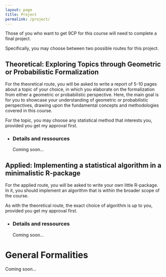 ```yaml
---
layout: page
title: Project
permalink: /project/
---
```

Those of you who want to get 9CP for this course will need to complete a final project. 

Specifically, you may choose between two possible routes for this project.

## **Theoretical**: Exploring Topics through Geometric or Probabilistic Formalization
For the theoretical route, you will be asked to write a report of 5-10 pages about a topic of your choice, in which you elaborate on the formalization from either a geometric or probabilistic perspective. Here, the main goal is for you to showcase your understanding of geometric or probabilistic perspectives, drawing upon the fundamental concepts and methodologies covered in this course.

For the topic, you may choose any statistical method that interests you, provided you get my approval first.

* ### **Details and ressources**
    Coming soon...

## **Applied**: Implementing a statistical algorithm in a minimalistic R-package
For the applied route, you will be asked to write your own little R-package. In it, you should implement an algorithm that is within the broader scope of the course. 

As with the theoretical route, the exact choice of algorithm is up to you, provided you get my approval first.

* ### **Details and ressources**
    Coming soon...


# **General Formalities**
Coming soon...